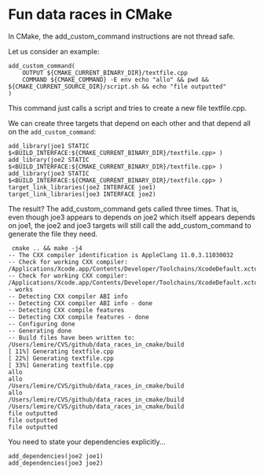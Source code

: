 # Fun data races in CMake


In CMake, the add_custom_command instructions are not thread safe.

Let us consider an example:

```
add_custom_command(
    OUTPUT ${CMAKE_CURRENT_BINARY_DIR}/textfile.cpp
    COMMAND ${CMAKE_COMMAND} -E env echo "allo" && pwd && ${CMAKE_CURRENT_SOURCE_DIR}/script.sh && echo "file outputted"
)
```

This command just calls a script and tries to create a new file textfile.cpp.

We can create three targets that depend on each other and that depend all on the `add_custom_command`:

```
add_library(joe1 STATIC $<BUILD_INTERFACE:${CMAKE_CURRENT_BINARY_DIR}/textfile.cpp> )
add_library(joe2 STATIC $<BUILD_INTERFACE:${CMAKE_CURRENT_BINARY_DIR}/textfile.cpp> )
add_library(joe3 STATIC $<BUILD_INTERFACE:${CMAKE_CURRENT_BINARY_DIR}/textfile.cpp> )
target_link_libraries(joe2 INTERFACE joe1)
target_link_libraries(joe3 INTERFACE joe2)
```

The result? The add_custom_command gets called three times. That is, even though joe3 appears to depends on joe2 which itself appears depends on joe1, the joe2 and joe3 targets will still call the add_custom_command to generate the file they need.

```
 cmake .. && make -j4
-- The CXX compiler identification is AppleClang 11.0.3.11030032
-- Check for working CXX compiler: /Applications/Xcode.app/Contents/Developer/Toolchains/XcodeDefault.xctoolchain/usr/bin/c++
-- Check for working CXX compiler: /Applications/Xcode.app/Contents/Developer/Toolchains/XcodeDefault.xctoolchain/usr/bin/c++ - works
-- Detecting CXX compiler ABI info
-- Detecting CXX compiler ABI info - done
-- Detecting CXX compile features
-- Detecting CXX compile features - done
-- Configuring done
-- Generating done
-- Build files have been written to: /Users/lemire/CVS/github/data_races_in_cmake/build
[ 11%] Generating textfile.cpp
[ 22%] Generating textfile.cpp
[ 33%] Generating textfile.cpp
allo
allo
/Users/lemire/CVS/github/data_races_in_cmake/build
allo
/Users/lemire/CVS/github/data_races_in_cmake/build
/Users/lemire/CVS/github/data_races_in_cmake/build
file outputted
file outputted
file outputted
```


You need to state your dependencies explicitly...
```
add_dependencies(joe2 joe1)
add_dependencies(joe3 joe2)
```

